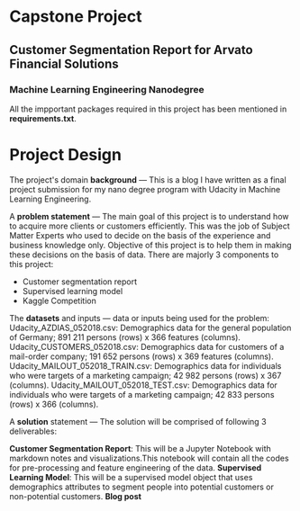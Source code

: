# Capstone Project
## Customer Segmentation Report for Arvato Financial Solutions
### Machine Learning Engineering Nanodegree

All the impportant packages required in this project has been mentioned in **requirements.txt**.

# Project Design

The project's domain **background** — This is a blog I have written as a final project submission for my nano degree program with Udacity in Machine Learning Engineering. 

A **problem statement** — The main goal of this project is to understand how to acquire more clients or customers efficiently. This was the job of Subject Matter Experts who used to decide on the basis of the experience and business knowledge only. Objective of this project is to help them in making these decisions on the basis of data. 
There are majorly 3 components to this project:
- Customer segmentation report
- Supervised learning model
- Kaggle Competition
 
The **datasets** and inputs — data or inputs being used for the problem:
Udacity_AZDIAS_052018.csv: Demographics data for the general population of Germany; 891 211 persons (rows) x 366 features (columns).
Udacity_CUSTOMERS_052018.csv: Demographics data for customers of a mail-order company; 191 652 persons (rows) x 369 features (columns).
Udacity_MAILOUT_052018_TRAIN.csv: Demographics data for individuals who were targets of a marketing campaign; 42 982 persons (rows) x 367 (columns).
Udacity_MAILOUT_052018_TEST.csv: Demographics data for individuals who were targets of a marketing campaign; 42 833 persons (rows) x 366 (columns).
 
A **solution** statement — The solution will be comprised of following 3 deliverables:

**Customer Segmentation Report**: This will be a Jupyter Notebook with markdown notes and visualizations.This notebook will contain all the codes for pre-processing and feature engineering of the data.
**Supervised Learning Model**: This will be a supervised model object that uses demographics attributes to segment people into potential customers or non-potential customers.
**Blog post**


